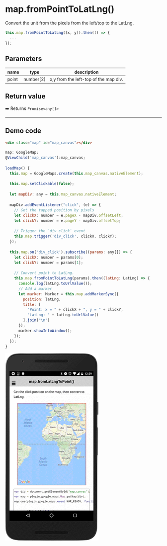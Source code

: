 # map.fromPointToLatLng()

Convert the unit from the pixels from the left/top to the LatLng.

```typescript
this.map.fromPointToLatLng([x, y]).then(() => {
  ...
});
```

## Parameters

name           | type      | description
---------------|-----------|---------------------------------------
point          | number[2] | x,y from the left-top of the map div.

## Return value

:arrow_right: Returns `Promise<any[]>`

----------------------------------------------------------------------------------------------------------

## Demo code

```html
<div class="map" id="map_canvas"></div>
```

```js
map: GoogleMap;
@ViewChild('map_canvas'):map_canvas;

loadMap() {
  this.map = GoogleMaps.create(this.map_canvas.nativeElement);

  this.map.setClickable(false);

  let mapDiv: any = this.map_canvas.nativeElement;

  mapDiv.addEventListener("click", (e) => {
    // Get the tapped position by pixels
    let clickX: number = e.pageX - mapDiv.offsetLeft;
    let clickY: number = e.pageY - mapDiv.offsetTop;

    // Trigger the `div_click` event
    this.map.trigger('div_click', clickX, clickY);
  });

  this.map.on('div_click').subscribe((params: any[]) => {
    let clickX: number = params[0];
    let clickY: number = params[1];

    // Convert point to LatLng.
    this.map.fromPointToLatLng(params).then((latLng: LatLng) => {
      console.log(latLng.toUrlValue());
      // Add a marker
      let marker: Marker = this.map.addMarkerSync({
        position: latLng,
        title: [
          "Point: x = " + clickX + ", y = " + clickY,
          "LatLng: " + latLng.toUrlValue()
        ].join("\n")
      });
      marker.showInfoWindow();
    });
  });
}
```

![](image.gif)
